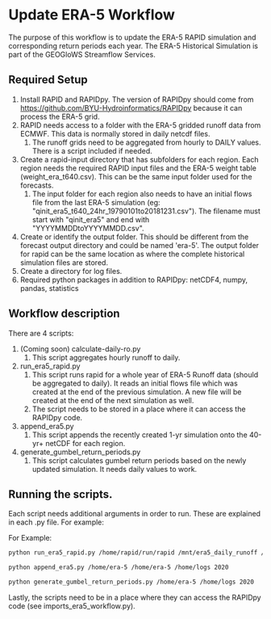 # Update ERA-5 Workflow

The purpose of this workflow is to update the ERA-5 RAPID simulation and corresponding return periods each year. The ERA-5 Historical Simulation is part of the GEOGloWS Streamflow Services.

## Required Setup

1. Install RAPID and RAPIDpy. The version of RAPIDpy should come from https://github.com/BYU-Hydroinformatics/RAPIDpy because it can process the ERA-5 grid.
2. RAPID needs access to a folder with the ERA-5 gridded runoff data from ECMWF. This data is normally stored in daily netcdf files.
    1. The runoff grids need to be aggregated from hourly to DAILY values. There is a script included if needed.
3. Create a rapid-input directory that has subfolders for each region. Each region needs the required RAPID input files and the ERA-5 weight table (weight_era_t640.csv). This can be the same input folder used for the forecasts.
    1. The input folder for each region also needs to have an initial flows file from the last ERA-5 simulation (eg: "qinit_era5_t640_24hr_19790101to20181231.csv"). The filename must start with "qinit_era5" and end with "YYYYMMDDtoYYYYMMDD.csv".
4. Create or identify the output folder. This should be different from the forecast output directory and could be named 'era-5'. The output folder for rapid can be the same location as where the complete historical simulation files are stored.
5. Create a directory for log files.
7. Required python packages in addition to RAPIDpy: netCDF4, numpy, pandas, statistics

## Workflow description
There are 4 scripts:
1. (Coming soon) calculate-daily-ro.py
    1. This script aggregates hourly runoff to daily. 
2. run_era5_rapid.py
    1. This script runs rapid for a whole year of ERA-5 Runoff data (should be aggregated to daily). It reads an initial flows file which was created at the end of the previous simulation. A new file will be created at the end of the next simulation as well.
    2. The script needs to be stored in a place where it can access the RAPIDpy code.
3. append_era5.py
    1. This script appends the recently created 1-yr simulation onto the 40-yr+ netCDF for each region.
4. generate_gumbel_return_periods.py
    1. This script calculates gumbel return periods based on the newly updated simulation. It needs daily values to work.  


## Running the scripts.

Each script needs additional arguments in order to run. These are explained in each .py file. For example:

For Example: 
```bash
python run_era5_rapid.py /home/rapid/run/rapid /mnt/era5_daily_runoff /home/rapid-io/input /home/era-5 /home/logs 2020
```
```bash
python append_era5.py /home/era-5 /home/era-5 /home/logs 2020
```
```bash
python generate_gumbel_return_periods.py /home/era-5 /home/logs 2020
```


Lastly, the scripts need to be in a place where they can access the RAPIDpy code (see imports_era5_workflow.py). 
